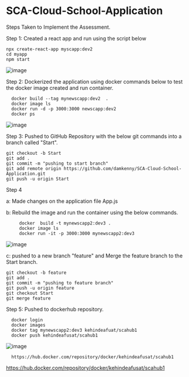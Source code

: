 # SCA-Cloud-School-Application

Steps Taken to Implement the Assessment.

Step 1: Created a react app and run using the script below

    npx create-react-app myscapp:dev2
    cd myapp
    npm start
    
![image](https://user-images.githubusercontent.com/50354600/161383838-4ceddfeb-92b7-428f-be6d-db47ce8e9226.png)

Step 2: Dockerized the application using docker commands below to test the docker image created and run container.

      docker build --tag mynewscapp:dev2  .
      docker image ls
      docker run -d -p 3000:3000 newscapp:dev2
      docker ps
![image](https://user-images.githubusercontent.com/50354600/161384562-23e5b7ad-d20d-4061-835c-e16b335841d5.png)

Step 3: Pushed to GitHub Repository with the below git commands into a branch called "Start".

    git checkout -b Start
    git add .
    git commit -m "pushing to start branch"
    git add remote origin https://github.com/damkenny/SCA-Cloud-School-Application.git
    git push -u origin Start

Step 4

a: Made changes on the application file App.js

b: Rebuild the image and run the container using the below commands.

         docker  build -t mynewscapp2:dev3 .
         docker image ls
         docker run -it -p 3000:3000 mynewscapp2:dev3

![image](https://user-images.githubusercontent.com/50354600/161385646-a85b3380-8809-4ddc-a6db-ed217d2bae56.png)

c: pushed to a new branch "feature" and Merge the feature branch to the Start branch.

    git checkout -b feature
    git add .
    git commit -m "pushing to feature branch"
    git push -u origin feature
    git checkout Start
    git merge feature
    
  Step 5: Pushed to dockerhub repository.
  
      docker login
      docker images
      docker tag mynewscapp2:dev3 kehindeafuat/scahub1 
      docker push kehindeafusat/scahub1
  ![image](https://user-images.githubusercontent.com/50354600/161388795-22b0c03e-1897-4214-b59d-85cf354d7250.png)

     
      https://hub.docker.com/repository/docker/kehindeafusat/scahub1
      


  https://hub.docker.com/repository/docker/kehindeafusat/scahub1
  
  
    

